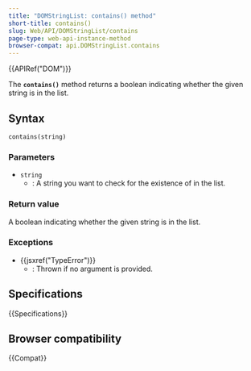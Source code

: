 ```yaml
---
title: "DOMStringList: contains() method"
short-title: contains()
slug: Web/API/DOMStringList/contains
page-type: web-api-instance-method
browser-compat: api.DOMStringList.contains
---
```


{{APIRef("DOM")}}

The **`contains()`** method returns a boolean indicating whether the given string is in the list.

## Syntax

```js-nolint
contains(string)
```

### Parameters

- `string`
  - : A string you want to check for the existence of in the list.

### Return value

A boolean indicating whether the given string is in the list.

### Exceptions

- {{jsxref("TypeError")}}
  - : Thrown if no argument is provided.

## Specifications

{{Specifications}}

## Browser compatibility

{{Compat}}
